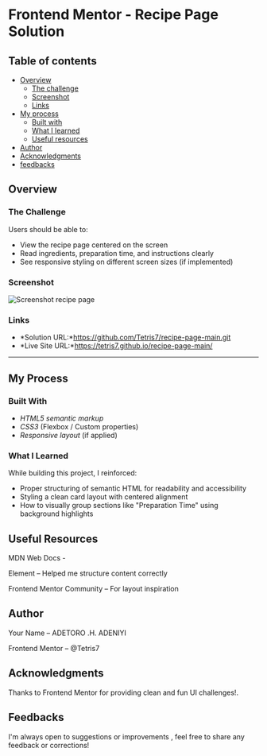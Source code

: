 # Frontend Mentor - Recipe Page Solution
## Table of contents

- [Overview](#overview)
  - [The challenge](#the-challenge)
  - [Screenshot](#screenshot)
  - [Links](#links)
- [My process](#my-process)
  - [Built with](#built-with)
  - [What I learned](#what-i-learned)
  - [Useful resources](#useful-resources)
- [Author](#author)
- [Acknowledgments](#acknowledgments)
- [feedbacks](#feedbacks)

## Overview

### The Challenge

Users should be able to:

- View the recipe page centered on the screen  
- Read ingredients, preparation time, and instructions clearly  
- See responsive styling on different screen sizes (if implemented)

### Screenshot

![Screenshot recipe page](https://github.com/user-attachments/assets/92c7517c-26d3-4122-8a7a-bd2dd2b2a027)

### Links

- *Solution URL:*https://github.com/Tetris7/recipe-page-main.git
- *Live Site URL:*https://tetris7.github.io/recipe-page-main/

---

## My Process

### Built With

- *HTML5 semantic markup*  
- *CSS3* (Flexbox / Custom properties)  
- *Responsive layout* (if applied)

### What I Learned

While building this project, I reinforced:

- Proper structuring of semantic HTML for readability and accessibility  
- Styling a clean card layout with centered alignment  
- How to visually group sections like "Preparation Time" using background highlights

## Useful Resources

MDN Web Docs - <section> Element
 – Helped me structure content correctly

Frontend Mentor Community
 – For layout inspiration

## Author

Your Name – ADETORO .H. ADENIYI

Frontend Mentor – @Tetris7

## Acknowledgments

Thanks to Frontend Mentor for providing clean and fun UI challenges!.

## Feedbacks

I'm always open to suggestions or improvements , feel free to share any feedback or corrections!
